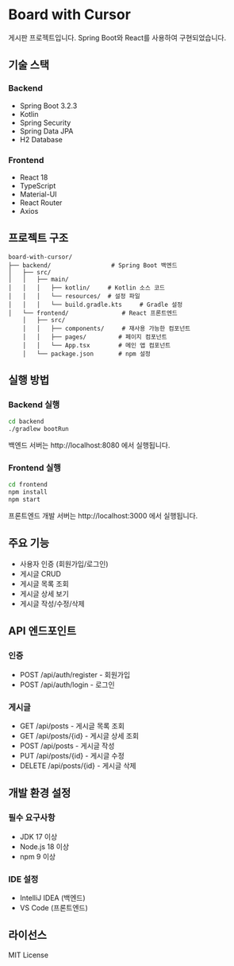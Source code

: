 # Board with Cursor

게시판 프로젝트입니다. Spring Boot와 React를 사용하여 구현되었습니다.

## 기술 스택

### Backend
- Spring Boot 3.2.3
- Kotlin
- Spring Security
- Spring Data JPA
- H2 Database

### Frontend
- React 18
- TypeScript
- Material-UI
- React Router
- Axios

## 프로젝트 구조

```
board-with-cursor/
├── backend/                 # Spring Boot 백엔드
│   ├── src/
│   │   ├── main/
│   │   │   ├── kotlin/     # Kotlin 소스 코드
│   │   │   └── resources/  # 설정 파일
│   │   │   └── build.gradle.kts     # Gradle 설정
│   └── frontend/               # React 프론트엔드
    │   ├── src/
    │   │   ├── components/     # 재사용 가능한 컴포넌트
    │   │   ├── pages/         # 페이지 컴포넌트
    │   │   └── App.tsx        # 메인 앱 컴포넌트
    │   └── package.json       # npm 설정
```

## 실행 방법

### Backend 실행
```bash
cd backend
./gradlew bootRun
```
백엔드 서버는 http://localhost:8080 에서 실행됩니다.

### Frontend 실행
```bash
cd frontend
npm install
npm start
```
프론트엔드 개발 서버는 http://localhost:3000 에서 실행됩니다.

## 주요 기능

- 사용자 인증 (회원가입/로그인)
- 게시글 CRUD
- 게시글 목록 조회
- 게시글 상세 보기
- 게시글 작성/수정/삭제

## API 엔드포인트

### 인증
- POST /api/auth/register - 회원가입
- POST /api/auth/login - 로그인

### 게시글
- GET /api/posts - 게시글 목록 조회
- GET /api/posts/{id} - 게시글 상세 조회
- POST /api/posts - 게시글 작성
- PUT /api/posts/{id} - 게시글 수정
- DELETE /api/posts/{id} - 게시글 삭제

## 개발 환경 설정

### 필수 요구사항
- JDK 17 이상
- Node.js 18 이상
- npm 9 이상

### IDE 설정
- IntelliJ IDEA (백엔드)
- VS Code (프론트엔드)

## 라이선스
MIT License 
